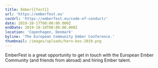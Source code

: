 ```yaml
---
title: Ember{{fest}}
url: 'https://emberfest.eu'
cocUrl: 'https://emberfest.eu/code-of-conduct/'
date: 2019-10-17T00:00:00.000Z
endDate: 2019-10-18T00:00:00.000Z
location: 'Copenhagen, Denmark'
byline: 'The European Community Ember Conference.'
thumbnail: /images/uploads/hero-bos-2019.png
---
```


EmberFest is a great opportunity to get in touch with the European Ember Community (and friends from abroad) and hiring Ember talent.
